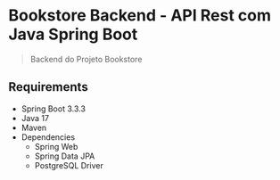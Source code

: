 # Bookstore Backend - API Rest com Java Spring Boot
>  Backend do Projeto Bookstore

## Requirements
- Spring Boot 3.3.3
- Java 17
- Maven 
- Dependencies
  - Spring Web
  - Spring Data JPA
  - PostgreSQL Driver
